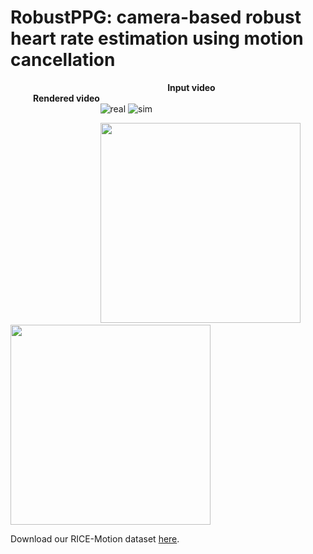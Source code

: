 # RobustPPG: camera-based robust heart rate estimation using motion cancellation

&emsp; &emsp; &emsp; &emsp; &emsp; &emsp; &emsp; &emsp; &emsp; &emsp; &emsp; &emsp; &emsp; &emsp; **Input video** &emsp; &emsp; &emsp; &emsp; &emsp; &emsp; &emsp; &emsp; &emsp; &emsp; &emsp; **Rendered video**\
&emsp; &emsp; &emsp; &emsp; &emsp; &emsp; &emsp; &emsp; ![real](https://user-images.githubusercontent.com/26046462/197064760-52326d29-4b3a-419f-b825-b444d4efc2da.gif)      ![sim](https://user-images.githubusercontent.com/26046462/197064774-7ae2dabc-1015-41bd-b61d-b2e6febaa6fd.gif)

&emsp; &emsp; &emsp; &emsp; &emsp; &emsp; &emsp; &emsp; <img src="https://user-images.githubusercontent.com/26046462/197075057-cee7ff64-538c-4e7e-84d6-d2824d760cbb.gif" width="320" >  <img src="https://user-images.githubusercontent.com/26046462/197075350-f0c43665-6f87-43a2-842d-afc56f67df82.gif" width="320" >

Download our RICE-Motion dataset [here](https://rice.box.com/s/yaxfkalx400kzze2jlb02nysv7m5mxbr).
